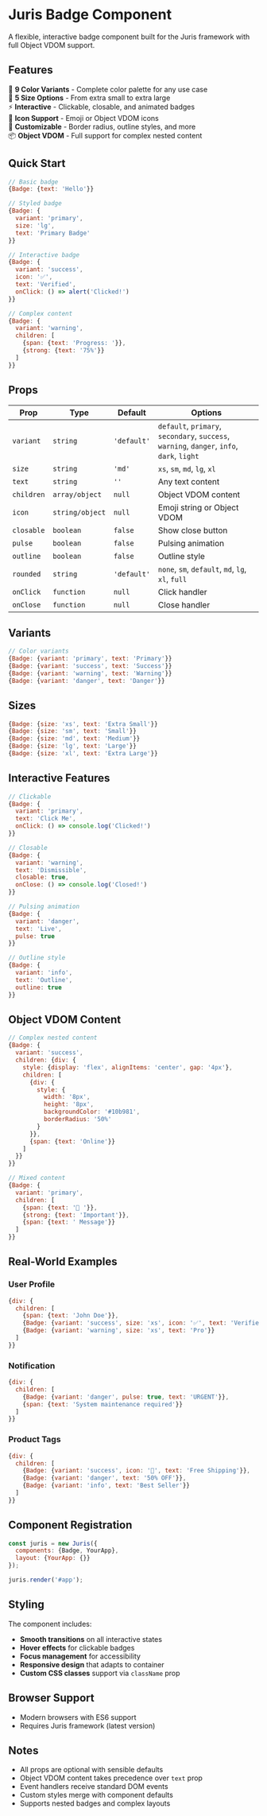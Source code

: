 # Juris Badge Component

A flexible, interactive badge component built for the Juris framework with full Object VDOM support.

## Features

🎨 **9 Color Variants** - Complete color palette for any use case  
📏 **5 Size Options** - From extra small to extra large  
⚡ **Interactive** - Clickable, closable, and animated badges  
🎯 **Icon Support** - Emoji or Object VDOM icons  
🔲 **Customizable** - Border radius, outline styles, and more  
📦 **Object VDOM** - Full support for complex nested content  

## Quick Start

```javascript
// Basic badge
{Badge: {text: 'Hello'}}

// Styled badge
{Badge: {
  variant: 'primary',
  size: 'lg',
  text: 'Primary Badge'
}}

// Interactive badge
{Badge: {
  variant: 'success',
  icon: '✅',
  text: 'Verified',
  onClick: () => alert('Clicked!')
}}

// Complex content
{Badge: {
  variant: 'warning',
  children: [
    {span: {text: 'Progress: '}},
    {strong: {text: '75%'}}
  ]
}}
```

## Props

| Prop | Type | Default | Options |
|------|------|---------|---------|
| `variant` | `string` | `'default'` | `default`, `primary`, `secondary`, `success`, `warning`, `danger`, `info`, `dark`, `light` |
| `size` | `string` | `'md'` | `xs`, `sm`, `md`, `lg`, `xl` |
| `text` | `string` | `''` | Any text content |
| `children` | `array/object` | `null` | Object VDOM content |
| `icon` | `string/object` | `null` | Emoji string or Object VDOM |
| `closable` | `boolean` | `false` | Show close button |
| `pulse` | `boolean` | `false` | Pulsing animation |
| `outline` | `boolean` | `false` | Outline style |
| `rounded` | `string` | `'default'` | `none`, `sm`, `default`, `md`, `lg`, `xl`, `full` |
| `onClick` | `function` | `null` | Click handler |
| `onClose` | `function` | `null` | Close handler |

## Variants

```javascript
// Color variants
{Badge: {variant: 'primary', text: 'Primary'}}
{Badge: {variant: 'success', text: 'Success'}}
{Badge: {variant: 'warning', text: 'Warning'}}
{Badge: {variant: 'danger', text: 'Danger'}}
```

## Sizes

```javascript
{Badge: {size: 'xs', text: 'Extra Small'}}
{Badge: {size: 'sm', text: 'Small'}}
{Badge: {size: 'md', text: 'Medium'}}
{Badge: {size: 'lg', text: 'Large'}}
{Badge: {size: 'xl', text: 'Extra Large'}}
```

## Interactive Features

```javascript
// Clickable
{Badge: {
  variant: 'primary',
  text: 'Click Me',
  onClick: () => console.log('Clicked!')
}}

// Closable
{Badge: {
  variant: 'warning',
  text: 'Dismissible',
  closable: true,
  onClose: () => console.log('Closed!')
}}

// Pulsing animation
{Badge: {
  variant: 'danger',
  text: 'Live',
  pulse: true
}}

// Outline style
{Badge: {
  variant: 'info',
  text: 'Outline',
  outline: true
}}
```

## Object VDOM Content

```javascript
// Complex nested content
{Badge: {
  variant: 'success',
  children: {div: {
    style: {display: 'flex', alignItems: 'center', gap: '4px'},
    children: [
      {div: {
        style: {
          width: '8px',
          height: '8px',
          backgroundColor: '#10b981',
          borderRadius: '50%'
        }
      }},
      {span: {text: 'Online'}}
    ]
  }}
}}

// Mixed content
{Badge: {
  variant: 'primary',
  children: [
    {span: {text: '🎯 '}},
    {strong: {text: 'Important'}},
    {span: {text: ' Message'}}
  ]
}}
```

## Real-World Examples

### User Profile
```javascript
{div: {
  children: [
    {span: {text: 'John Doe'}},
    {Badge: {variant: 'success', size: 'xs', icon: '✅', text: 'Verified'}},
    {Badge: {variant: 'warning', size: 'xs', text: 'Pro'}}
  ]
}}
```

### Notification
```javascript
{div: {
  children: [
    {Badge: {variant: 'danger', pulse: true, text: 'URGENT'}},
    {span: {text: 'System maintenance required'}}
  ]
}}
```

### Product Tags
```javascript
{div: {
  children: [
    {Badge: {variant: 'success', icon: '🚚', text: 'Free Shipping'}},
    {Badge: {variant: 'danger', text: '50% OFF'}},
    {Badge: {variant: 'info', text: 'Best Seller'}}
  ]
}}
```

## Component Registration

```javascript
const juris = new Juris({
  components: {Badge, YourApp},
  layout: {YourApp: {}}
});

juris.render('#app');
```

## Styling

The component includes:
- **Smooth transitions** on all interactive states
- **Hover effects** for clickable badges
- **Focus management** for accessibility
- **Responsive design** that adapts to container
- **Custom CSS classes** support via `className` prop

## Browser Support

- Modern browsers with ES6 support
- Requires Juris framework (latest version)

## Notes

- All props are optional with sensible defaults
- Object VDOM content takes precedence over `text` prop
- Event handlers receive standard DOM events
- Custom styles merge with component defaults
- Supports nested badges and complex layouts